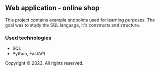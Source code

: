 
## Web application - online shop

This project contains example endpoints used for learning purposes. The goal was to study the SQL language, it's constructs and structure.

### Used technologies

- SQL
- Python, FastAPI

Copyright &copy; 2023. All rights reserved.